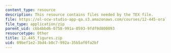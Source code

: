 ```yaml
---
content_type: resource
description: This resource contains files needed by the TEX file.
file: https://ol-ocw-studio-app-qa.s3.amazonaws.com/courses/12-445-oral-communication-in-the-earth-atmospheric-and-planetary-sciences-fall-2010/09bef1e23bd4b0c7992a35b5af0fa2bf_12.445_figures.zip
file_type: application/zip
parent_uid: c6b4bbd6-0758-991a-0593-9fdf9d800093
resourcetype: Other
title: 12.445_figures.zip
uid: 09bef1e2-3bd4-b0c7-992a-35b5af0fa2bf
---
```


